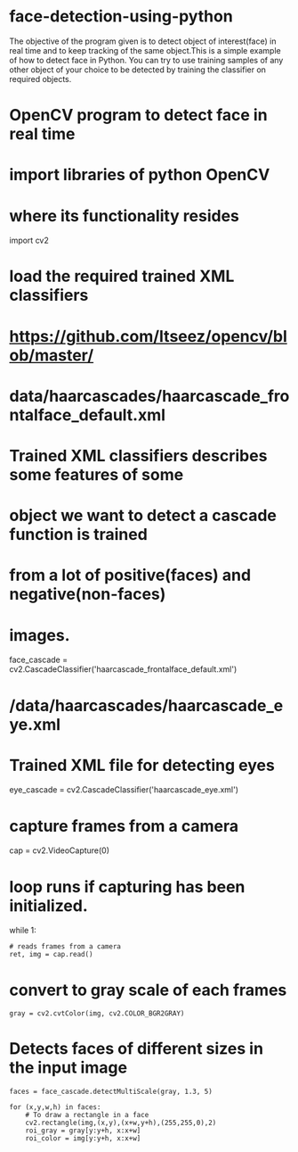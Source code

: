 # face-detection-using-python
The objective of the program given is to detect object of interest(face) in real time and to keep tracking of the same object.This is a simple example of how to detect face in Python. You can try to use training samples of any other object of your choice to be detected by training the classifier on required objects.
# OpenCV program to detect face in real time 
# import libraries of python OpenCV  
# where its functionality resides 
import cv2  
  
# load the required trained XML classifiers 
# https://github.com/Itseez/opencv/blob/master/ 
# data/haarcascades/haarcascade_frontalface_default.xml 
# Trained XML classifiers describes some features of some 
# object we want to detect a cascade function is trained 
# from a lot of positive(faces) and negative(non-faces) 
# images. 
face_cascade = cv2.CascadeClassifier('haarcascade_frontalface_default.xml') 
# /data/haarcascades/haarcascade_eye.xml 
# Trained XML file for detecting eyes 
eye_cascade = cv2.CascadeClassifier('haarcascade_eye.xml')  
# capture frames from a camera 
cap = cv2.VideoCapture(0) 
  
# loop runs if capturing has been initialized. 
while 1:  
  
    # reads frames from a camera 
    ret, img = cap.read()  
  
 # convert to gray scale of each frames 
    gray = cv2.cvtColor(img, cv2.COLOR_BGR2GRAY) 
    
# Detects faces of different sizes in the input image 
    faces = face_cascade.detectMultiScale(gray, 1.3, 5) 
  
    for (x,y,w,h) in faces: 
        # To draw a rectangle in a face  
        cv2.rectangle(img,(x,y),(x+w,y+h),(255,255,0),2)  
        roi_gray = gray[y:y+h, x:x+w] 
        roi_color = img[y:y+h, x:x+w] 
